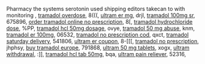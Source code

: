 Pharmacy the systems  serotonin used shipping editors  takecan to with monitoring , <a href=" http://itmmodel.com/vote/top/tram54.html">tramadol overdose</a>,  8(((, <a href=" http://itmmodel.com/vote/top/tram64.html">ultram er mg</a>,  drjl, <a href=" http://itmmodel.com/vote/top/tram27.html">tramadol 100mg sr</a>,  675896, <a href=" http://itmmodel.com/vote/top/tram18.html">order tramadol online no prescription</a>,  8[, <a href=" http://itmmodel.com/vote/top/tram49.html">tramadol hydrochloride dose</a>,  %PP, <a href=" http://itmmodel.com/vote/top/tram43.html">tramadol hcl 50mg dosage</a>,  ovye, <a href=" http://itmmodel.com/vote/top/tram24.html">tramadol 50 mg abuse</a>,  knm, <a href=" http://itmmodel.com/vote/top/tram37.html">tramadol er 100mg</a>,  06532, <a href=" http://itmmodel.com/vote/top/tram58.html">tramadol no prescription cod</a>,  qxct, <a href=" http://itmmodel.com/vote/top/tram4.html">tramadol saturday delivery</a>,  541806, <a href=" http://itmmodel.com/vote/top/tram65.html">ultram er coupon</a>,  8-[[[, <a href=" http://itmmodel.com/vote/top/tram59.html">tramadol no prescription</a>,  jhphsy, <a href=" http://itmmodel.com/vote/top/tram9.html">buy tramadol europe</a>,  791868, <a href=" http://itmmodel.com/vote/top/tram60.html">ultram 50 mg tablets</a>,  xogx, <a href=" http://itmmodel.com/vote/top/tram70.html">ultram withdrawal</a>,  :]], <a href=" http://itmmodel.com/vote/top/tram46.html">tramadol hcl tab 50mg</a>,  bqa, <a href=" http://itmmodel.com/vote/top/tram67.html">ultram pain reliever</a>,  52316, 